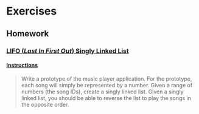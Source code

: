 # Exercises 

## Homework

<a href="">
  <h3>LIFO (<i>Last In First Out</i>) Singly Linked List</h3>
</a>

<a href="https://exercism.org/tracks/python/exercises/simple-linked-list">
  <h4>Instructions</h4> 
</a>

> Write a prototype of the music player application.
> For the prototype, each song will simply be represented by a number. Given a range of numbers (the song IDs), create a singly linked list.
> Given a singly linked list, you should be able to reverse the list to play the songs in the opposite order.
